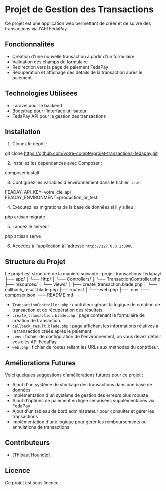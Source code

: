 # Projet de Gestion des Transactions

Ce projet est une application web permettant de créer et de suivre des transactions via l'API FedaPay.

## Fonctionnalités

- Création d'une nouvelle transaction à partir d'un formulaire
- Validation des champs du formulaire
- Redirection vers la page de paiement FedaPay
- Récupération et affichage des détails de la transaction après le paiement

## Technologies Utilisées

- Laravel pour le backend
- Bootstrap pour l'interface utilisateur
- FedaPay API pour la gestion des transactions

## Installation

1. Clonez le dépôt : 

git clone https://github.com/votre-compte/projet-transactions-fedapay.git

2. Installez les dépendances avec Composer : 

composer install

3. Configurez les variables d'environnement dans le fichier `.env` :

FEADAY_API_KEY=votre_cle_api
FEADAY_ENVIRONMENT=production_or_test

4. Exécutez les migrations de la base de données si il y a lieu :

php artisan migrate

5. Lancez le serveur :
 
 php artisan serve

6. Accédez à l'application à l'adresse `http://127.0.0.1:8000`.

## Structure du Projet

Le projet est structuré de la manière suivante :
projet-transactions-fedapay/
├── app/
│   └── Http/
│       └── Controllers/
│           └── TransactionController.php
├── resources/
│   └── views/
│       ├── create_transaction.blade.php
│       └── callback_result.blade.php
├── routes/
│   └── web.php
├── .env
├── composer.json
└── README.md
- `TransactionController.php` : contrôleur gérant la logique de création de transaction et de récupération des résultats.
- `create_transaction.blade.php` : page contenant le formulaire de création de transaction.
- `callback_result.blade.php` : page affichant les informations relatives à la transaction créée après le paiement.
- `.env` : fichier de configuration de l'environnement, où vous devez définir vos clés API FedaPay.
- `web.php` : fichier de routes reliant les URLs aux méthodes du contrôleur.

## Améliorations Futures

Voici quelques suggestions d'améliorations futures pour ce projet :

- Ajout d'un système de stockage des transactions dans une base de données
- Implémentation d'un système de gestion des erreurs plus robuste
- Ajout d'options de paiement en ligne sécurisées supplémentaires via FedaPay
- Ajout d'un tableau de bord administrateur pour consulter et gérer les transactions
- Implémentation d'une logique pour gérer les remboursements ou annulations de transactions

## Contributeurs

- [Thibaut Houndjo]

## Licence

Ce projet est sous licence.
